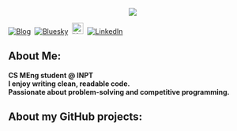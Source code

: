 <p align="center">
<img src="https://readme-typing-svg.demolab.com?font=Fira+Code&duration=4000&pause=500&color=FFF&width=1000&lines=Hi%2C+I+am+3zden!;I+am+a+Software+Engineer;I+Love+RAJA+Casablanca;">
</p>
<p align="start">  
<a href="https://3zden.netlify.app"><img src="https://img.shields.io/badge/3zden.me-000000" alt="Blog" /></a>&nbsp;
<a href="[https://twitter.com/jenlooper](https://bsky.app/profile/jenlooper.com)"><img src="https://img.shields.io/badge/Bluesky-0285FF?logo=bluesky&logoColor=fff" alt="Bluesky" /></a>&nbsp;
<a href="https://huggingface.com/3zden/"><img src="https://huggingface.co/front/assets/huggingface_logo-noborder.svg" alt="HuggingFace" width="23px" /></a>&nbsp;
<a href="https://www.linkedin.com/in/3zden/"><img src="https://img.shields.io/badge/LinkedIn-0077B5?logo=linkedin&logoColor=white" alt="LinkedIn" /></a>&nbsp;
<br/>
    
</p>

## About Me:
<b>CS MEng student @ INPT                                                                                                                                                                                             
I enjoy writing clean, readable code.                                                                                                                                                                                  
Passionate about problem-solving and competitive programming.
</b>
## About my GitHub projects:

